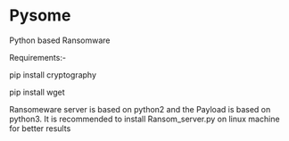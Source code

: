 # Pysome
Python based Ransomware 

Requirements:-

pip install cryptography

pip install wget

Ransomeware server is based on python2 and the Payload is based on python3. It is recommended to install Ransom_server.py on linux machine
for better results
